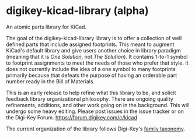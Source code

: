 # digikey-kicad-library (alpha)
An atomic parts library for KiCad.

The goal of the digikey-kicad-library library is to offer a collection of well defined parts that include assigned footprints.  This meant to augment KiCad's default library and give users another choice in library paradigm (meaning that it is *One Solution*, not *The Solution*).  It contains 1-to-1 symbol to footprint assignments to meet the needs of those who prefer that style.  It does not currently include the idea of a one symbol to many footprints primarily because that defeats the purpose of having an orderable part number ready in the Bill of Materials.  

This is an early release to help refine what this library to be, and solicit feedback library organizational philosophy. There are ongoing quality refinements, additions, and other work going on in the background.  This will undergo some heavy editing.  Please post issues in the issue tracker or on the Digi-Key Forum. https://forum.digikey.com/c/kicad


The current organization of the library follows Digi-Key's [family taxonomy](http://www.eewiki.net/display/Resources/Become+a+Digi-Key+Master#BecomeaDigi-KeyMaster-Digi-KeyTerminology).  

